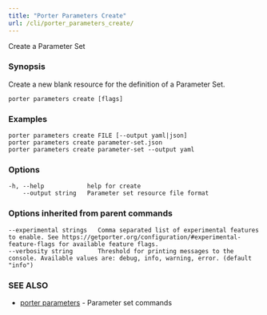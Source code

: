 ```yaml
---
title: "Porter Parameters Create"
url: /cli/porter_parameters_create/
---
```


Create a Parameter Set

### Synopsis

Create a new blank resource for the definition of a Parameter Set.

```
porter parameters create [flags]
```

### Examples

```
porter parameters create FILE [--output yaml|json]
porter parameters create parameter-set.json
porter parameters create parameter-set --output yaml
```

### Options

```
-h, --help            help for create
    --output string   Parameter set resource file format
```

### Options inherited from parent commands

```
--experimental strings   Comma separated list of experimental features to enable. See https://getporter.org/configuration/#experimental-feature-flags for available feature flags.
--verbosity string       Threshold for printing messages to the console. Available values are: debug, info, warning, error. (default "info")
```

### SEE ALSO

- [porter parameters](/cli/porter_parameters/) - Parameter set commands

